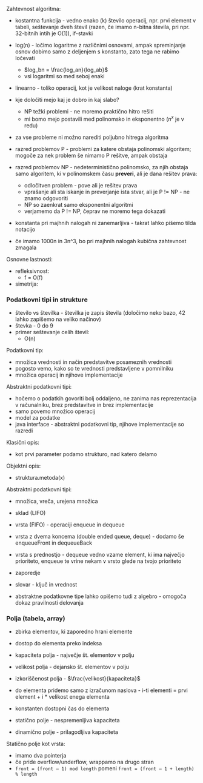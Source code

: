 
Zahtevnost algoritma:
- kostantna funkcija - vedno enako (k) število operacij, npr. prvi element v tabeli, seštevanje dveh števil (razen, če imamo n-bitna števila, pri npr. 32-bitnih intih je O(1)), if-stavki
- log(n) - ločimo logaritme z različnimi osnovami, ampak spreminjanje osnov dobimo samo z deljenjem s konstanto, zato tega ne rabimo ločevati
	- $log_bn = \frac{log_an}{log_ab}$
	- vsi logaritmi so med seboj enaki
- linearno - toliko operacij, kot je velikost naloge (krat konstanta)
- kje določiti mejo kaj je dobro in kaj slabo?
	- NP težki problemi - ne moremo praktično hitro rešiti
	- mi bomo mejo postavili med polinomsko in eksponentno ($n^x$ je v redu)

- za vse probleme ni možno narediti poljubno hitrega algoritma
- razred problemov P - problemi za katere obstaja polinomski algoritem; mogoče za nek problem še nimamo P rešitve, ampak obstaja
- razred problemov NP - nedeterministično polinomsko, za njih obstaja samo algoritem, ki v polinomskem času **preveri**, ali je dana rešitev prava:
	- odločitven problem - pove ali je rešitev prava
	- vprašanje ali sta iskanje in preverjanje ista stvar, ali je P != NP - ne znamo odgovoriti
	- NP so zaenkrat samo eksponentni algoritmi
	- verjamemo da P != NP, čeprav ne moremo tega dokazati

- konstanta pri majhnih nalogah ni zanemarljiva - takrat lahko pišemo tilda notacijo
- če imamo 1000n in 3n^3, bo pri majhnih nalogah kubična zahtevnost zmagala

Osnovne lastnosti:
- refleksivnost:
	- f = O(f)
- simetrija:

### Podatkovni tipi in strukture

- število vs številka - številka je zapis števila (določimo neko bazo, 42 lahko zapišemo na veliko načinov)
- števka - 0 do 9
- primer seštevanje celih števil:
	- O(n)

Podatkovni tip:
- množica vrednosti in način predstavitve posameznih vrednosti
- pogosto vemo, kako so te vrednosti predstavljene v pomnilniku
- množica operacij in njihove implementacije

Abstraktni podatkovni tipi:
- hočemo o podatkih govoriti bolj oddaljeno, ne zanima nas reprezentacija v računalniku, brez predstavitve in brez implementacije
- samo povemo množico operacij
- model za podatke
- java interface - abstraktni podatkovni tip, njihove implementacije so razredi

Klasični opis:
- kot prvi parameter podamo strukturo, nad katero delamo

Objektni opis:
- struktura.metoda(x)

Abstraktni podatkovni tipi:
- množica, vreča, urejena množica
- sklad (LIFO)
- vrsta (FIFO) - operaciji enqueue in dequeue
- vrsta z dvema koncema (double ended queue, deque) - dodamo še enqueueFront in dequeueBack
- vrsta s prednostjo - dequeue vedno vzame element, ki ima največjo prioriteto, enqueue te vrine nekam v vrsto glede na tvojo prioriteto
- zaporedje
- slovar - ključ in vrednost

- abstraktne podatkovne tipe lahko opišemo tudi z algebro - omogoča dokaz pravilnosti delovanja


### Polja (tabela, array)

- zbirka elementov, ki zaporedno hrani elemente
- dostop do elementa preko indeksa

- kapaciteta polja - največje št. elementov v polju
- velikost polja - dejansko št. elementov v polju
- izkoriščenost polja - $\frac{velikost}{kapaciteta}$
- do elementa pridemo samo z izračunom naslova - i-ti elementi = prvi element + i \* velikost enega elementa
- konstanten dostopni čas do elementa
- statično polje - nespremenljiva kapaciteta
- dinamično polje - prilagodljiva kapaciteta

Statično polje kot vrsta:
- imamo dva pointerja
- če pride overflow/underflow, wrappamo na drugo stran
- `front = (front – 1) mod length` pomeni  ``front = (front – 1 + length) % length``